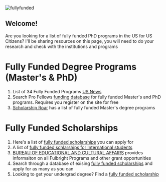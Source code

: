 ![fullyfunded](https://user-images.githubusercontent.com/28787937/174456616-afb14e5b-61e2-4928-a858-e691f3d01306.png)


## Welcome! 
Are you looking for a list of fully funded PhD programs in the US for US Citizens?  I'll be sharing resources on this page, you will need to do your research and check with the institutions and programs 

# Fully Funded Degree Programs (Master's & PhD)

1. List of 34 Fully Funded Programs [US News](https://www.usnews.com/education/best-graduate-schools/paying/slideshows/fully-funded-phd-programs)
2. Search Pro Fellows [funding database](https://www.profellow.com/) for fully funded Master's and PhD programs. Requires you register on the site for free
3. [Scholarship Roar](https://scholarshiproar.com/fully-funded-masters-scholarships-in-usa/) has a list of fully funded Master's degree programs

# Fully Funded Scholarships
1. Here's a list of [fully funded scholarships](https://greatyop.com/top-32-fully-funded-scholarships/) you can apply for 
2. A list of [fully funded schlarships for International students](https://bourses-etudes-au-usa.net/en/fully-funded-scholarships-for-international-students-in-usa/)
3. [BUREAU OF EDUCATIONAL AND CULTURAL AFFAIRS]([https://eca.state.gov/fulbright/fulbright-programs](https://eca.state.gov/programs-and-initiatives)) provides informaiton on all Fulbright Programs and other grant opportunities
4. Search through a database of exising [fully funded scholarships](https://fully-fundedscholarships.com/) and apply for as many as you can
5. Looking to get your undergrad degree? Find a [fully funded scholarship](https://scholarshiproar.com/fully-funded-undergraduate-scholarships-in-usa/)

